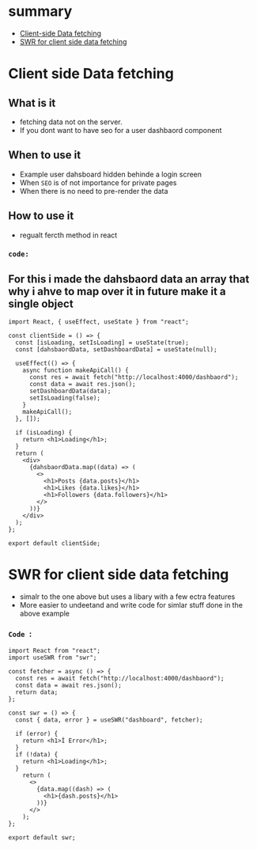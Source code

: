 # summary
- [Client-side Data fetching](#Client-side-Data-fetching)
- [SWR for client side data fetching](#SWR-for-client-side-data-fetching)



# Client side Data fetching

## What is it
- fetching data not on the server.
- If you dont want to have seo for a user dashbaord component

## When to use it 
- Example user dahsboard hidden behinde a login screen
- When ```SEO``` is of not importance for private pages
- When there is no need to pre-render the data

## How to use it 

- regualt fercth method in react

### ```code:```

## For this i made the dahsbaord data an array that why i ahve to map over it in future make it a single object
```
import React, { useEffect, useState } from "react";

const clientSide = () => {
  const [isLoading, setIsLoading] = useState(true);
  const [dahsbaordData, setDashboardData] = useState(null);

  useEffect(() => {
    async function makeApiCall() {
      const res = await fetch("http://localhost:4000/dashbaord");
      const data = await res.json();
      setDashboardData(data);
      setIsLoading(false);
    }
    makeApiCall();
  }, []);

  if (isLoading) {
    return <h1>Loading</h1>;
  }
  return (
    <div>
      {dahsbaordData.map((data) => (
        <>
          <h1>Posts {data.posts}</h1>
          <h1>Likes {data.likes}</h1>
          <h1>Followers {data.followers}</h1>
        </>
      ))}
    </div>
  );
};

export default clientSide;

```



# SWR for client side data fetching

- simalr to the one above but uses a libary with a few ectra features
- More easier to undeetand and write code for simlar stuff done in the above example

### ```Code ```:
```
import React from "react";
import useSWR from "swr";

const fetcher = async () => {
  const res = await fetch("http://localhost:4000/dashbaord");
  const data = await res.json();
  return data;
};

const swr = () => {
  const { data, error } = useSWR("dashboard", fetcher);

  if (error) {
    return <h1>Ì Error</h1>;
  }
  if (!data) {
    return <h1>Loading</h1>;
  }
    return (
      <>
        {data.map((dash) => (
          <h1>{dash.posts}</h1>
        ))}
      </>
    );
};

export default swr;

```
